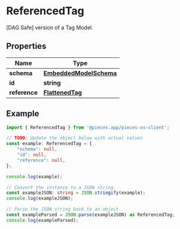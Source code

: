 
# ReferencedTag

[DAG Safe] version of a Tag Model. 

## Properties

Name | Type
------------ | -------------
**schema** | [**EmbeddedModelSchema**](EmbeddedModelSchema)
**id** | **string**
**reference** | [**FlattenedTag**](FlattenedTag)

## Example

```typescript
import { ReferencedTag } from '@pieces.app/pieces-os-client';

// TODO: Update the object below with actual values
const example: ReferencedTag = {
    "schema": null,
    "id": null,
    "reference": null,
};

console.log(example);

// Convert the instance to a JSON string
const exampleJSON: string = JSON.stringify(example);
console.log(exampleJSON);

// Parse the JSON string back to an object
const exampleParsed = JSON.parse(exampleJSON) as ReferencedTag;
console.log(exampleParsed);
```


